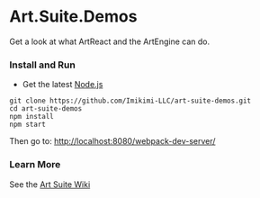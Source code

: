 # Art.Suite.Demos

Get a look at what ArtReact and the ArtEngine can do.

### Install and Run

* Get the latest [Node.js](https://nodejs.org/)

```
git clone https://github.com/Imikimi-LLC/art-suite-demos.git
cd art-suite-demos
npm install
npm start
```

Then go to: [http://localhost:8080/webpack-dev-server/](http://localhost:8080/webpack-dev-server/)

### Learn More

See the [Art Suite Wiki](https://github.com/Imikimi-LLC/art-suite/wiki)
